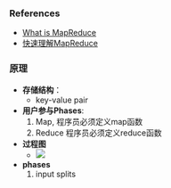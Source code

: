 
### References
* [What is MapReduce](https://www.guru99.com/introduction-to-mapreduce.html)
* [快速理解MapReduce](http://blog.csdn.net/suifeng3051/article/details/41651851)


### 原理
* **存储结构**： 
	* key-value pair
* **用户参与Phases**:
	1. Map, 程序员必须定义map函数
	2. Reduce 程序员必须定义reduce函数
* **过程图**
	* ![](https://cdn.guru99.com/images/Big_Data/061114_0930_Introductio1.png)
* **phases**
	1. input splits

 
